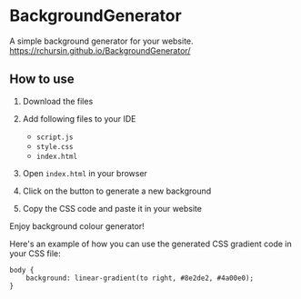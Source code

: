 # BackgroundGenerator
A simple background generator for your website.
https://rchursin.github.io/BackgroundGenerator/

## How to use
1. Download the files
2. Add following files to your IDE
    * `script.js`
    * `style.css`
    * `index.html`

3. Open `index.html` in your browser
4. Click on the button to generate a new background
5. Copy the CSS code and paste it in your website

Enjoy background colour generator!

Here's an example of how you can use the generated CSS gradient code in your CSS file:

    body {
        background: linear-gradient(to right, #8e2de2, #4a00e0);
    }